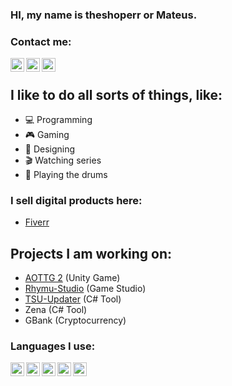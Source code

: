 ### HI, my name is theshoperr or Mateus.

### Contact me:

[<img align="left" alt="theshoperr#8074" width="22px" src="https://img.icons8.com/color/48/000000/discord-new-logo.png"/>][discord]
[<img align="left" alt="MGArtDZN" width="22px" src="https://img.icons8.com/color/48/000000/youtube-play.png" />][youtube]
[<img align="left" alt="Mat11godinho@hotmail.com" width="22px" src="https://img.icons8.com/color/48/000000/ms-outlook.png" />][email]

<br />

## I like to do all sorts of things, like:
- 💻 Programming
- 🎮 Gaming
- 🎨 Designing
- 🎬 Watching series
- 🥁 Playing the drums

### I sell digital products here:
- [Fiverr][Click]

## Projects I am working on:
- [AOTTG 2][aottg2] (Unity Game)
- [Rhymu-Studio][rhymu] (Game Studio)
- [TSU-Updater][tsu] (C# Tool)
- Zena (C# Tool)
- GBank (Cryptocurrency)

### Languages I use:

<img align="left" alt="C#" width="22px" src="https://img.icons8.com/color/48/000000/c-sharp-logo.png" />
<img align="left" alt="Javascript" width="22px" src="https://img.icons8.com/color/48/000000/javascript--v1.png" />
<img align="left" alt="HTML" width="22px" src="https://img.icons8.com/ios-filled/50/000000/html-5--v1.png" />
<img align="left" alt="PHP" width="22px" src="https://img.icons8.com/offices/30/000000/php-logo.png" />
<img align="left" alt="CSS" width="22px" src="https://img.icons8.com/ios-filled/50/000000/css3.png" />

<br />
<br />

[Click]: https://www.fiverr.com/theshoperr12
[youtube]: https://www.youtube.com/MGArtDZN
[aottg2]: https://github.com/AoTTG-2/AoTTG-2
[rhymu]: https://gamejolt.com/@Rhymu
[tsu]: https://theshoperr.itch.io/tsu
[discord]: https://discord.com
[email]: https://google.com